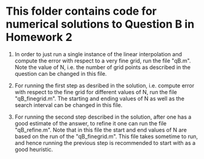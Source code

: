 # This folder contains code for numerical solutions to Question B in Homework 2

1) In order to just run a single instance of the linear interpolation and compute the error with respect to a very fine grid, run the file "qB.m". Note the value of N, i.e. the number of grid points as described in the question can be changed in this file.

2) For running the first step as desribed in the solution, i.e. compute error with respect to the fine grid for different values of N, run the file "qB_finegrid.m". The starting and ending values of N as well as the search interval can be changed in this file.

3) For running the second step described in the solution, after one has a good estimate of the answer, to refine it one can run the file "qB_refine.m". Note that in this file the start and end values of N are based on the run of the "qB_finegrid.m". This file takes sometime to run, and hence running the previous step is recommended to start with as a good heuristic.
